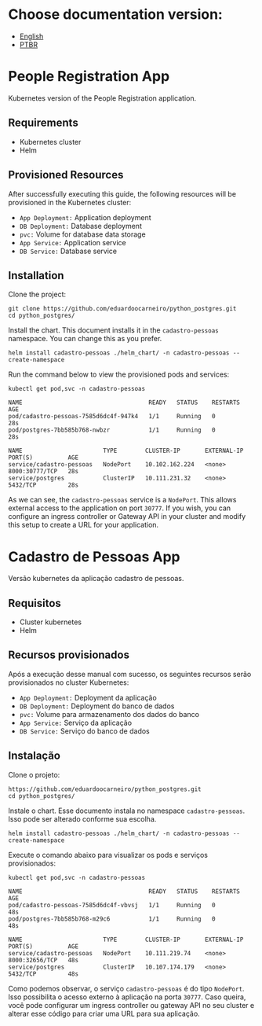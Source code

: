 # Choose documentation version:

* [English](#people-registration-app)
* [PTBR](#cadastro-de-pessoas-app)

# People Registration App
Kubernetes version of the People Registration application.

## Requirements

* Kubernetes cluster
* Helm

## Provisioned Resources
After successfully executing this guide, the following resources will be provisioned in the Kubernetes cluster:

* ```App Deployment:``` Application deployment
* ```DB Deployment:``` Database deployment
* ```pvc:``` Volume for database data storage
* ```App Service:``` Application service
* ```DB Service:``` Database service

## Installation
Clone the project:

```
git clone https://github.com/eduardoocarneiro/python_postgres.git
cd python_postgres/
```

Install the chart. This document installs it in the ```cadastro-pessoas``` namespace. You can change this as you prefer.

```
helm install cadastro-pessoas ./helm_chart/ -n cadastro-pessoas --create-namespace
```

Run the command below to view the provisioned pods and services:

```
kubectl get pod,svc -n cadastro-pessoas

NAME                                    READY   STATUS    RESTARTS   AGE
pod/cadastro-pessoas-7585d6dc4f-947k4   1/1     Running   0          28s
pod/postgres-7bb585b768-nwbzr           1/1     Running   0          28s

NAME                       TYPE        CLUSTER-IP       EXTERNAL-IP   PORT(S)          AGE
service/cadastro-pessoas   NodePort    10.102.162.224   <none>        8000:30777/TCP   28s
service/postgres           ClusterIP   10.111.231.32    <none>        5432/TCP         28s
```

As we can see, the ```cadastro-pessoas``` service is a ```NodePort```. This allows external access to the application on port ```30777```. If you wish, you can configure an ingress controller or Gateway API in your cluster and modify this setup to create a URL for your application.

# Cadastro de Pessoas App
Versão kubernetes da aplicação cadastro de pessoas.

## Requisitos

* Cluster kubernetes
* Helm

## Recursos provisionados
Após a execução desse manual com sucesso, os seguintes recursos serão provisionados no cluster Kubernetes:

* ```App Deployment:``` Deployment da aplicação
* ```DB Deployment:``` Deployment do banco de dados
* ```pvc:``` Volume para armazenamento dos dados do banco
* ```App Service:``` Serviço da aplicação
* ```DB Service:``` Serviço do banco de dados

## Instalação
Clone o projeto:

```
https://github.com/eduardoocarneiro/python_postgres.git
cd python_postgres/
```

Instale o chart. Esse documento instala no namespace ```cadastro-pessoas```. Isso pode ser alterado conforme sua escolha.

```
helm install cadastro-pessoas ./helm_chart/ -n cadastro-pessoas --create-namespace
```

Execute o comando abaixo para visualizar os pods e serviços provisionados:

```
kubectl get pod,svc -n cadastro-pessoas

NAME                                    READY   STATUS    RESTARTS   AGE
pod/cadastro-pessoas-7585d6dc4f-vbvsj   1/1     Running   0          48s
pod/postgres-7bb585b768-m29c6           1/1     Running   0          48s

NAME                       TYPE        CLUSTER-IP       EXTERNAL-IP   PORT(S)          AGE
service/cadastro-pessoas   NodePort    10.111.219.74    <none>        8000:32656/TCP   48s
service/postgres           ClusterIP   10.107.174.179   <none>        5432/TCP         48s
```

Como podemos observar, o serviço ```cadastro-pessoas``` é do tipo ```NodePort```. Isso possibilita o acesso externo à aplicação na porta ```30777```. Caso queira, você pode configurar um ingress controller ou gateway API no seu cluster e alterar esse código para criar uma URL para sua aplicação.
